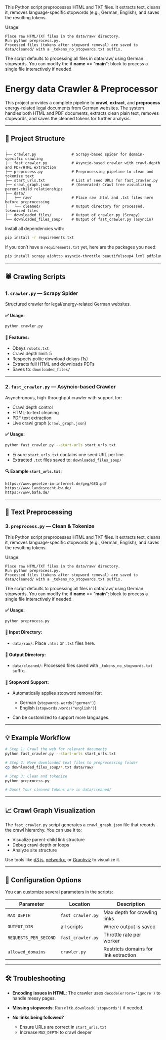 This Python script preprocesses HTML and TXT files. It extracts text, cleans it, removes language-specific stopwords (e.g., German, English), and saves the resulting tokens.

Usage:

    Place raw HTML/TXT files in the data/raw/ directory.
    Run python preprocess.py.
    Processed files (tokens after stopword removal) are saved to data/cleaned/ with a _tokens_no_stopwords.txt suffix.

The script defaults to processing all files in data/raw/ using German stopwords. You can modify the if __name__ == "__main__": block to process a single file interactively if needed.

# Energy data Crawler & Preprocessor

This project provides a complete pipeline to **crawl**, **extract**, and **preprocess** energy-related legal documents from German websites. The system handles both HTML and PDF documents, extracts clean plain text, removes stopwords, and saves the cleaned tokens for further analysis.

---

## 📁 Project Structure

```
.
├── crawler.py                # Scrapy-based spider for domain-specific crawling
├── fast_crawler.py           # Asyncio-based crawler with crawl-depth and PDF/HTML extraction
├── preprocess.py             # Preprocessing pipeline to clean and tokenize text
├── start_urls.txt            # List of seed URLs for fast_crawler.py
├── crawl_graph.json          # (Generated) Crawl tree visualizing parent-child relationships
├── data/
│   ├── raw/                  # Place raw .html and .txt files here before preprocessing
│   └── cleaned/              # Output directory for processed, tokenized files
├── downloaded_files/         # Output of crawler.py (Scrapy)
└── downloaded_files_soup/    # Output of fast_crawler.py (asyncio)
```


Install all dependencies with:

```bash
pip install -r requirements.txt
```

If you don’t have a `requirements.txt` yet, here are the packages you need:

```bash
pip install scrapy aiohttp asyncio-throttle beautifulsoup4 lxml pdfplumber
```

---

## 🕷️ Crawling Scripts

### 1. `crawler.py` — Scrapy Spider

Structured crawler for legal/energy-related German websites.

#### ✅ Usage:

```bash
python crawler.py
```

#### 🔧 Features:

* Obeys `robots.txt`
* Crawl depth limit: 5
* Respects polite download delays (1s)
* Extracts full HTML and downloads PDFs
* Saves to: `downloaded_files/`

---

### 2. `fast_crawler.py` — Asyncio-based Crawler

Asynchronous, high-throughput crawler with support for:

* Crawl depth control
* HTML-to-text cleaning
* PDF text extraction
* Live crawl graph (`crawl_graph.json`)

#### ✅ Usage:

```bash
python fast_crawler.py --start-urls start_urls.txt
```

* Ensure `start_urls.txt` contains one seed URL per line.
* Extracted `.txt` files saved to: `downloaded_files_soup/`

#### 🔍 Example `start_urls.txt`:

```
https://www.gesetze-im-internet.de/geg/GEG.pdf
https://www.landesrecht-bw.de/
https://www.bafa.de/
```

---

## 🧹 Text Preprocessing

### 3. `preprocess.py` — Clean & Tokenize

This Python script preprocesses HTML and TXT files. It extracts text, cleans it, removes language-specific stopwords (e.g., German, English), and saves the resulting tokens.

Usage:

    Place raw HTML/TXT files in the data/raw/ directory.
    Run python preprocess.py.
    Processed files (tokens after stopword removal) are saved to data/cleaned/ with a _tokens_no_stopwords.txt suffix.

The script defaults to processing all files in data/raw/ using German stopwords. You can modify the if __name__ == "__main__": block to process a single file interactively if needed.

#### ✅ Usage:

```bash
python preprocess.py
```

#### 📁 Input Directory:

* `data/raw/`: Place `.html` or `.txt` files here.

#### 📁 Output Directory:

* `data/cleaned/`: Processed files saved with `_tokens_no_stopwords.txt` suffix.

#### 🧠 Stopword Support:

* Automatically applies stopword removal for:

  * German (`stopwords.words("german")`)
  * English (`stopwords.words("english")`)
* Can be customized to support more languages.

---

## 💡 Example Workflow

```bash
# Step 1: Crawl the web for relevant documents
python fast_crawler.py --start-urls start_urls.txt

# Step 2: Move downloaded text files to preprocessing folder
cp downloaded_files_soup/*.txt data/raw/

# Step 3: Clean and tokenize
python preprocess.py

# Done! Your cleaned tokens are in data/cleaned/
```

---

## 📈 Crawl Graph Visualization

The `fast_crawler.py` script generates a `crawl_graph.json` file that records the crawl hierarchy. You can use it to:

* Visualize parent-child link structure
* Debug crawl depth or loops
* Analyze site structure

Use tools like [d3.js](https://d3js.org/), [networkx](https://networkx.org/), or [Graphviz](https://graphviz.org/) to visualize it.

---

## 🔧 Configuration Options

You can customize several parameters in the scripts:

| Parameter             | Location          | Description                           |
| --------------------- | ----------------- | ------------------------------------- |
| `MAX_DEPTH`           | `fast_crawler.py` | Max depth for crawling links          |
| `OUTPUT_DIR`          | all scripts       | Where output is saved                 |
| `REQUESTS_PER_SECOND` | `fast_crawler.py` | Throttle rate per worker              |
| `allowed_domains`     | `crawler.py`      | Restricts domains for link extraction |

---

## 🛠️ Troubleshooting

* **Encoding issues in HTML**: The crawler uses `decode(errors='ignore')` to handle messy pages.
* **Missing stopwords**: Run `nltk.download('stopwords')` if needed.
* **No links being followed?**

  * Ensure URLs are correct in `start_urls.txt`
  * Increase `MAX_DEPTH` to crawl deeper

